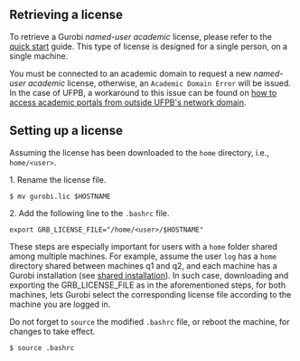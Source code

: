 ## Retrieving a license

To retrieve a Gurobi _named-user academic_ license, please refer to the [quick start](https://www.gurobi.com/wp-content/plugins/hd_documentations/documentation/10.0/quickstart_linux.pdf#page=10) guide. This type of license is designed for a single person, on a single machine.

You must be connected to an academic domain to request a new _named-user academic_ license, otherwise, an `Academic Domain Error` will be issued. In the case of UFPB, a workaround to this issue can be found on [how to access academic portals from outside UFPB's network domain](access-academic-portals).

## Setting up a license

Assuming the license has been downloaded to the `home` directory, i.e., `home/<user>`.

1\. Rename the license file.
```
$ mv gurobi.lic $HOSTNAME
```
2\. Add the following line to the `.bashrc` file.
```
export GRB_LICENSE_FILE="/home/<user>/$HOSTNAME"
```
These steps are especially important for users with a `home` folder shared among multiple machines. For example, assume the user `log` has a `home` directory shared between machines q1 and q2, and each machine has a Gurobi installation (see [shared installation](shared-installation)). In such case, downloading and exporting the GRB_LICENSE_FILE as in the aforementioned steps, for both machines, lets Gurobi select the corresponding license file according to the machine you are logged in.

Do not forget to `source` the modified `.bashrc` file, or reboot the machine, for changes to take effect.
```
$ source .bashrc
```